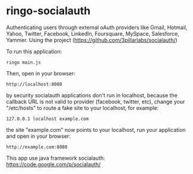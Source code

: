 ringo-socialauth
================

Authenticating users through external oAuth providers like Gmail, Hotmail, Yahoo, Twitter, Facebook, LinkedIn, Foursquare, MySpace, Salesforce, Yammer. Using the project (https://github.com/3pillarlabs/socialauth/)


To run this application:

	ringo main.js

Then, open in your browser:

	http://localhost:8080

by security socialauth applications don't run in localhost, because the callback URL is not valid to provider (facebook, twitter, etc), change your "/etc/hosts" to route a fake site to your localhost, for example:

	127.0.0.1 localhost example.com

the site "example.com" now points to your localhost, run your application and open in your browser:

	http://example.com:8080

This app use java framework socialauth: https://code.google.com/p/socialauth/
